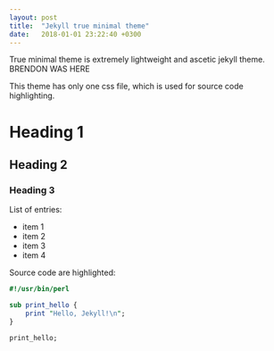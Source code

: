 ```yaml
---
layout: post
title:  "Jekyll true minimal theme"
date:   2018-01-01 23:22:40 +0300
---
```


True minimal theme is extremely lightweight and ascetic jekyll theme.
BRENDON WAS HERE

This theme has only one css file, which is used for source code highlighting. 


# Heading 1
## Heading 2
### Heading 3

List of entries:

- item 1
- item 2
- item 3
- item 4

Source code are highlighted:

```perl
#!/usr/bin/perl

sub print_hello {
    print "Hello, Jekyll!\n";
}

print_hello;
```
    
